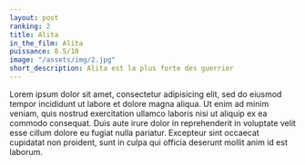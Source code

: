 ```yaml
---
layout: post
ranking: 2
title: Alita
in_the_film: Alita
puissance: 8.5/10
image: "/assets/img/2.jpg"
short_description: Alita est la plus forte des guerrier
---
```


Lorem ipsum dolor sit amet, consectetur adipisicing elit, sed do eiusmod tempor incididunt ut labore et dolore magna aliqua. Ut enim ad minim veniam, quis nostrud exercitation ullamco laboris nisi ut aliquip ex ea commodo consequat. Duis aute irure dolor in reprehenderit in voluptate velit esse cillum dolore eu fugiat nulla pariatur. Excepteur sint occaecat cupidatat non proident, sunt in culpa qui officia deserunt mollit anim id est laborum.
